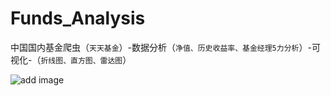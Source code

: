 # Funds_Analysis
中国国内基金爬虫（`天天基金`）-数据分析（`净值、历史收益率、基金经理5力分析`）-可视化-（`折线图、直方图、雷达图`）

![add image](https://github.com/wwwfz/funds_analysis/blob/main/债基.png) 
